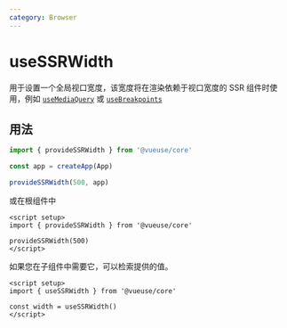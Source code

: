 ```yaml
---
category: Browser
---
```


# useSSRWidth

用于设置一个全局视口宽度，该宽度将在渲染依赖于视口宽度的 SSR 组件时使用，例如 [`useMediaQuery`](../useMediaQuery/index.md) 或 [`useBreakpoints`](../useBreakpoints/index.md)

## 用法

```js
import { provideSSRWidth } from '@vueuse/core'

const app = createApp(App)

provideSSRWidth(500, app)
```

或在根组件中

```vue
<script setup>
import { provideSSRWidth } from '@vueuse/core'

provideSSRWidth(500)
</script>
```

如果您在子组件中需要它，可以检索提供的值。

```vue
<script setup>
import { useSSRWidth } from '@vueuse/core'

const width = useSSRWidth()
</script>
```
